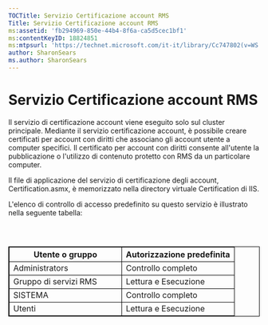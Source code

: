 ```yaml
---
TOCTitle: Servizio Certificazione account RMS
Title: Servizio Certificazione account RMS
ms:assetid: 'fb294969-850e-44b4-8f6a-ca5d5cec1bf1'
ms:contentKeyID: 18824851
ms:mtpsurl: 'https://technet.microsoft.com/it-it/library/Cc747802(v=WS.10)'
author: SharonSears
ms.author: SharonSears
---
```


Servizio Certificazione account RMS
===================================

Il servizio di certificazione account viene eseguito solo sul cluster principale. Mediante il servizio certificazione account, è possibile creare certificati per account con diritti che associano gli account utente a computer specifici. Il certificato per account con diritti consente all'utente la pubblicazione o l'utilizzo di contenuto protetto con RMS da un particolare computer.

Il file di applicazione del servizio di certificazione degli account, Certification.asmx, è memorizzato nella directory virtuale Certification di IIS.

L'elenco di controllo di accesso predefinito su questo servizio è illustrato nella seguente tabella:

###  

 
<table style="border:1px solid black;">
<colgroup>
<col width="50%" />
<col width="50%" />
</colgroup>
<thead>
<tr class="header">
<th style="border:1px solid black;" >Utente o gruppo</th>
<th style="border:1px solid black;" >Autorizzazione predefinita</th>
</tr>
</thead>
<tbody>
<tr class="odd">
<td style="border:1px solid black;">Administrators</td>
<td style="border:1px solid black;">Controllo completo</td>
</tr>
<tr class="even">
<td style="border:1px solid black;">Gruppo di servizi RMS</td>
<td style="border:1px solid black;">Lettura e Esecuzione</td>
</tr>
<tr class="odd">
<td style="border:1px solid black;">SISTEMA</td>
<td style="border:1px solid black;">Controllo completo</td>
</tr>
<tr class="even">
<td style="border:1px solid black;">Utenti</td>
<td style="border:1px solid black;">Lettura e Esecuzione</td>
</tr>
</tbody>
</table>
